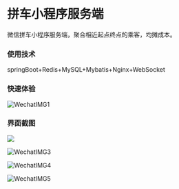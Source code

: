 # 拼车小程序服务端
微信拼车小程序服务端，聚合相近起点终点的乘客，均摊成本。

### 使用技术

springBoot+Redis+MySQL+Mybatis+Nginx+WebSocket

### 快速体验
![WechatIMG1](https://i.loli.net/2019/01/08/5c34ab47e70f0.png)

### 界面截图

![](https://i.loli.net/2019/01/08/5c34971c5a0c5.jpeg)

![WechatIMG3](https://i.loli.net/2019/01/08/5c34971dde39f.jpeg)

![WechatIMG4](https://i.loli.net/2019/01/08/5c34971e74c39.jpeg)

![WechatIMG5](https://i.loli.net/2019/01/08/5c34971e9839c.jpeg)
